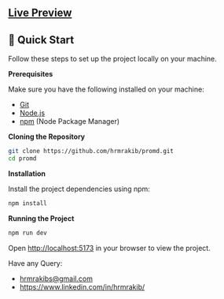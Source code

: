 ## [Live Preview](https://promd.vercel.app/)


## <a name="quick-start">🤸 Quick Start</a>

Follow these steps to set up the project locally on your machine.

**Prerequisites**

Make sure you have the following installed on your machine:

- [Git](https://git-scm.com/)
- [Node.js](https://nodejs.org/en)
- [npm](https://www.npmjs.com/) (Node Package Manager)   

**Cloning the Repository**

```bash
git clone https://github.com/hrmrakib/promd.git
cd promd
```

**Installation**

Install the project dependencies using npm:

```bash
npm install
```

**Running the Project**

```bash
npm run dev
```

Open [http://localhost:5173](http://localhost:5173) in your browser to view the project.



Have any Query: <br />
- hrmrakibs@gmail.com
- https://www.linkedin.com/in/hrmrakib/
